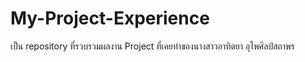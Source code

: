 # My-Project-Experience
เป็น repository ที่รวบรวมผลงาน Project ที่เคยทำของนางสาวอาทิตยา อุไพศิลป์สถาพร 
